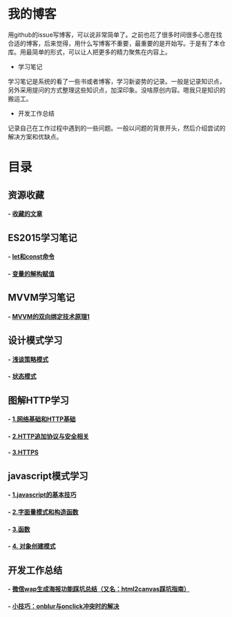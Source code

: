 # 我的博客

用github的issue写博客，可以说非常简单了。之前也花了很多时间很多心思在找合适的博客，后来觉得，用什么写博客不重要，最重要的是开始写。于是有了本仓库。用最简单的形式，可以让人把更多的精力聚焦在内容上。

- 学习笔记

学习笔记是系统的看了一些书或者博客，学习新姿势的记录。一般是记录知识点，另外采用提问的方式整理这些知识点，加深印象。没啥原创内容。嗯我只是知识的搬运工。

- 开发工作总结

记录自己在工作过程中遇到的一些问题。一般以问题的背景开头，然后介绍尝试的解决方案和优缺点。

# 目录

## 资源收藏

#### - [收藏的文章](https://github.com/lixinxin93/blog/issues/12)

## ES2015学习笔记
 
#### - [let和const命令](https://github.com/lixinxin93/blog/issues/3)

#### - [变量的解构赋值](https://github.com/lixinxin93/blog/issues/4)

## MVVM学习笔记

#### - [MVVM的双向绑定技术原理1](https://github.com/lixinxin93/blog/issues/5)

## 设计模式学习

#### - [浅谈策略模式](https://github.com/lixinxin93/blog/issues/7)

#### - [状态模式](https://github.com/lixinxin93/blog/issues/8)

## 图解HTTP学习

#### - [1.网络基础和HTTP基础](https://github.com/lixinxin93/blog/issues/9)

#### - [2.HTTP追加协议与安全相关](https://github.com/lixinxin93/blog/issues/10)

#### - [3.HTTPS](https://github.com/lixinxin93/blog/issues/11)

## javascript模式学习

#### - [1.javascript的基本技巧](https://github.com/lixinxin93/blog/issues/13)

#### - [2.字面量模式和构造函数](https://github.com/lixinxin93/blog/issues/14)

#### - [3.函数](https://github.com/lixinxin93/blog/issues/15)

#### - [4. 对象创建模式](https://github.com/lixinxin93/blog/issues/16)

## 开发工作总结

#### - [微信wap生成海报功能踩坑总结（又名：html2canvas踩坑指南）](https://github.com/lixinxin93/blog/issues/1)

#### - [小技巧：onblur与onclick冲突时的解决](https://github.com/lixinxin93/blog/issues/2)
